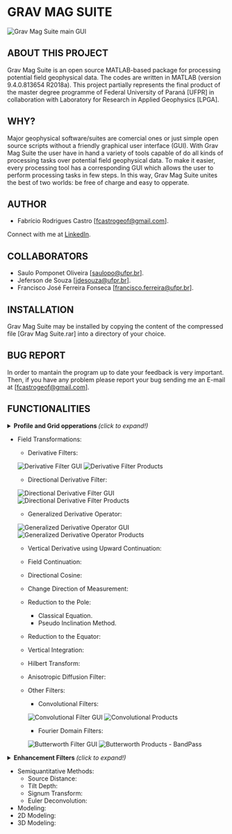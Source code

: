 # GRAV MAG SUITE

![Grav Mag Suite main GUI](https://github.com/fcastro25/GravMagSuite/blob/master/home.png)

## ABOUT THIS PROJECT

Grav Mag Suite is an open source MATLAB-based package for processing potential field geophysical data. The codes are written in MATLAB (version 9.4.0.813654 R2018a). This project partially represents the final product of the master degree programme of Federal University of Paraná [UFPR] in collaboration with Laboratory for Research in Applied Geophysics [LPGA]. 

## WHY?

Major geophysical software/suites are comercial ones or just simple open source scripts without a friendly graphical user interface (GUI). With Grav Mag Suite the user have in hand a variety of tools capable of do all kinds of processing tasks over potential field geophysical data. To make it easier, every processing tool has a corresponding GUI which allows the user to perform processing tasks in few steps. In this way, Grav Mag Suite unites the best of two worlds: be free of charge and easy to opperate.

## AUTHOR

* Fabrício Rodrigues Castro [fcastrogeof@gmail.com].

Connect with me at [LinkedIn](https://www.linkedin.com/in/fabricio-castro-9a289792/).

## COLLABORATORS

* Saulo Pomponet Oliveira [saulopo@ufpr.br].
* Jeferson de Souza [jdesouza@ufpr.br].
* Francisco José Ferreira Fonseca [francisco.ferreira@ufpr.br].

## INSTALLATION

Grav Mag Suite may be installed by copying the content of the compressed file [Grav Mag Suite.rar] into a directory of your choice.

## BUG REPORT

In order to mantain the program up to date your feedback is very important. Then, if you have any problem please report your bug sending me an E-mail at [fcastrogeof@gmail.com].

## FUNCTIONALITIES

<details>
  <summary> <b> Profile and Grid opperations </b> <i>(click to expand!)</i> </summary>
  <br>
  - Profile Analysis:
	
  ![Profile Analysis](https://github.com/fcastro25/GravMagSuite/blob/master/Profile%20Analysis.png)
  This tool allows to load a profile [2 columns ASCII file] and apply some enhacement filters (ASA, THDR, TDX, TDR, among other) as well as derivative filters (both vertical and same profile direction).
  
  ---
  
  - Extract Profile From a Grid:
  
  ![Extract Profile From a Grid](https://github.com/fcastro25/GravMagSuite/blob/master/Extract%20profile%20from%20a%20grid.png)
  ![Extracted Profile](https://github.com/fcastro25/GravMagSuite/blob/master/extracted%20profile.png)
  In this tool a regularly spaced xyz file (scattered data may not work) can be loaded and a 2D profile can be extracted.
  
  ---
  
</details>
  
  
- Field Transformations:
  - Derivative Filters:
  
  ![Derivative Filter GUI](https://github.com/fcastro25/GravMagSuite/blob/master/Derivative%20filter%20GUI.png)
  ![Derivative Filter Products](https://github.com/fcastro25/GravMagSuite/blob/master/Derivative%20filter%20products.png)
  
  - Directional Derivative Filter:
  
  ![Directional Derivative Filter GUI](https://github.com/fcastro25/GravMagSuite/blob/master/Directional%20Derivative%20filter%20GUI.png)
  ![Directional Derivative Filter Products](https://github.com/fcastro25/GravMagSuite/blob/master/Directional%20Derivative%20filter%20products.png)
  
  - Generalized Derivative Operator:
  
  ![Generalized Derivative Operator GUI](https://github.com/fcastro25/GravMagSuite/blob/master/Generalized%20Derivative%20Operator%20GUI.png)
  ![Generalized Derivative Operator Products](https://github.com/fcastro25/GravMagSuite/blob/master/Generalized%20Derivative%20Operator%20products.png)
  
  - Vertical Derivative using Upward Continuation:
  - Field Continuation:
  - Directional Cosine:
  - Change Direction of Measurement:
  - Reduction to the Pole:
    - Classical Equation.
    - Pseudo Inclination Method.
  - Reduction to the Equator:
  - Vertical Integration:
  - Hilbert Transform:
  - Anisotropic Diffusion Filter:
  - Other Filters:
    - Convolutional Filters:
    
    ![Convolutional Filter GUI](https://github.com/fcastro25/GravMagSuite/blob/master/Convolutional%20Filters.png)
    ![Convolutional Products](https://github.com/fcastro25/GravMagSuite/blob/master/Convolutional%20Products.png)
    
    - Fourier Domain Filters:
    
    ![Butterworth Filter GUI](https://github.com/fcastro25/GravMagSuite/blob/master/Butterworth%20Filter%20GUI.png)
    ![Butterworth Products - BandPass](https://github.com/fcastro25/GravMagSuite/blob/master/Butterworth%20Filter%20product%20-%20band%20pass.png)

<details>
  <summary> <b> Enhancement Filters </b> <i>(click to expand!)</i> </summary>
  <br>

  - Classical Enhancement Filters:
  
  ![Classical Enhancement Filters GUI](https://github.com/fcastro25/GravMagSuite/blob/master/Classical%20Enhancement%20Filters%20GUI.png)
  ![Classical Enhancement Filter Products](https://github.com/fcastro25/GravMagSuite/blob/master/Classical%20Enhancement%20Filter%20Products.png)
  
  ---
  
  - TDR+-TDX:

  ---
  
</details>

- Semiquantitative Methods:
  - Source Distance:
  - Tilt Depth:
  - Signum Transform:
  - Euler Deconvolution:
- Modeling:
 - 2D Modeling:
 - 3D Modeling:
